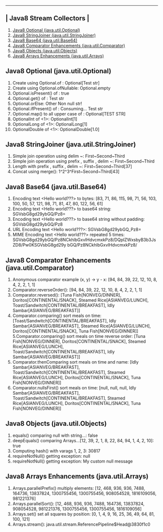  ------------------------- 
| Java8 Stream Collectors |
 ------------------------- 
1. [Java8 Optional (java.util.Optional)](Exercise1Optional.java)
2. [Java8 StringJoiner (java.util.StringJoiner)](Exercise2StringJoiner.java)
3. [Java8 Base64 (java.util.Base64)](Exercise3Base64EncodeDecode.java)
4. [Java8 Comparator Enhancements (java.util.Comparator)](Exercise4ComparatorEnhancements.java)
5. [Java8 Objects (java.util.Objects)](Exercise5Objects.java)
6. [Java8 Arrays Enhancements (java.util.Arrays)](Exercise6Arrays.java)

Java8 Optional (java.util.Optional)
-----------------------------------
1. Create using Optional.of <Test str>: Optional[Test str]
2. Create using Optional.ofNullable: Optional.empty
3. Optional.isPresent() of <Test str>: true
4. Optional.get() of <Test str>: Test str
5. Optional.orElse: Other Non null str!
6. Optional.ifPresent() of <Test str>: Consuming... Test str
7. Optional.map() to all upper case of <Test str>: Optional[TEST STR]
8. OptionalInt of <1>: OptionalInt[1]
9. OptionalLong of <1>: OptionalLong[1]
10. OptionalDouble of <1>: OptionalDouble[1.0]

Java8 StringJoiner (java.util.StringJoiner)
-------------------------------------------
1. Simple join operation using delim ~: First~Second~Third
2. Simple join operation using prefix <joiner1>, suffix </joiner1>, delim ~: <joiner1>First~Second~Third</joiner1>
2. Length with prefix <joiner1>, suffix </joiner1>, delim ~: <joiner1>First~Second~Third</joiner1>[37]
4. Concat using merge(): <joiner2>1^2^3^First~Second~Third</joiner2>[43]

Java8 Base64 (java.util.Base64)
-------------------------------
1. Encoding text <Hello world???> to bytes: [83, 71, 86, 115, 98, 71, 56, 103, 100, 50, 57, 121, 98, 71, 81, 47, 80, 122, 56, 61]
2. Encoding text <Hello world???> to base64 string: SGVsbG8gd29ybGQ/Pz8=
3. Encoding text <Hello world???> to base64 string without padding: SGVsbG8gd29ybGQ/Pz8
4. URL Encoding text <Hello world???>: SGVsbG8gd29ybGQ_Pz8=
5. MIME Encoding text <Hello world???> repeated 5 times: SGVsbG8gd29ybGQ/Pz8NCkhlbGxvIHdvcmxkPz8/DQpIZWxsbyB3b3JsZD8/Pw0KSGVsbG8gd29y
bGQ/Pz8NCkhlbGxvIHdvcmxkPz8/

Java8 Comparator Enhancements (java.util.Comparator)
----------------------------------------------------
1. Anonymous comparator example (x, y) -> y - x: [94, 84, 39, 22, 12, 10, 8, 4, 2, 2, 1, 1]
2. Comparator.reverseOrder(): [94, 84, 39, 22, 12, 10, 8, 4, 2, 2, 1, 1]
3. Comparator.reversed(): [Tuna Fish[NONVEG/DINNER], Doritos[CONTINENTAL/SNACK], Steamed Rice[ASIANVEG/LUNCH], Toast/Sandwitch[CONTINENTAL/BREAKFAST], Idly Sambar[ASIANVEG/BREAKFAST]]
4. Comparator.comparing() sort meals on time: [Toast/Sandwitch[CONTINENTAL/BREAKFAST], Idly Sambar[ASIANVEG/BREAKFAST], Steamed Rice[ASIANVEG/LUNCH], Doritos[CONTINENTAL/SNACK], Tuna Fish[NONVEG/DINNER]]
5.Comparator.comparing() sort meals on time reverse order: [Tuna Fish[NONVEG/DINNER], Doritos[CONTINENTAL/SNACK], Steamed Rice[ASIANVEG/LUNCH], Toast/Sandwitch[CONTINENTAL/BREAKFAST], Idly Sambar[ASIANVEG/BREAKFAST]]
6. Comparator.thenComparing sort meals on time and name: [Idly Sambar[ASIANVEG/BREAKFAST], Toast/Sandwitch[CONTINENTAL/BREAKFAST], Steamed Rice[ASIANVEG/LUNCH], Doritos[CONTINENTAL/SNACK], Tuna Fish[NONVEG/DINNER]]
7. Comparator.nullsFirst() sort meals on time: [null, null, null, Idly Sambar[ASIANVEG/BREAKFAST], Toast/Sandwitch[CONTINENTAL/BREAKFAST], Steamed Rice[ASIANVEG/LUNCH], Doritos[CONTINENTAL/SNACK], Tuna Fish[NONVEG/DINNER]]

Java8 Objects (java.util.Objects)
---------------------------------
1. equals() comparing null with string...: false
2. deepEquals() comparing Arrays...[12, 39, 2, 1, 8, 22, 84, 94, 1, 4, 2, 10]: true
3. Computing hash() with varags 1, 2, 3: 30817
4. requireNotNull() getting exception: null
5. requireNotNull() getting exception: My custom null message

Java8 Arrays Enhancements (java.util.Arrays)
--------------------------------------------
1. Arrays.parallelPrefix() multiply elements: [12, 468, 936, 936, 7488, 164736, 13837824, 1300755456, 1300755456, 908054528, 1816109056, 981221376]
2. Arrays.parallelSort(): [12, 468, 936, 936, 7488, 164736, 13837824, 908054528, 981221376, 1300755456, 1300755456, 1816109056]
3. Arrays.set() set all squares by position: [0, 1, 4, 9, 16, 25, 36, 49, 64, 81, 100, 121]
4. Arrays.stream(): java.util.stream.ReferencePipeline$Head@3830f1c0

